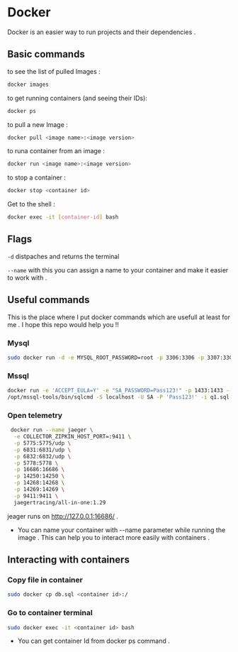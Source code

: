 # Docker

Docker is an easier way to run projects and their dependencies . 

## Basic commands

to see the list of pulled Images : 
```bash
docker images
```

to get running containers (and seeing their IDs):
```bash
docker ps
```

to pull a new Image :
```bash
docker pull <image name>:<image version>
```

to runa container from an image :
```bash
docker run <image name>:<image version>
```

to stop a container : 
```bash
docker stop <container id>
```

Get to the shell : 
```bash
docker exec -it [container-id] bash
```

## Flags
`-d` distpaches and returns the terminal 

`--name` with this you can assign a name to your container and make it easier to work with . 


## Useful commands

This is the place where I put docker commands which are usefull at least for me .
I hope this repo would help you !!

### Mysql
```bash 
sudo docker run -d -e MYSQL_ROOT_PASSWORD=root -p 3306:3306 -p 3307:3306 mariadb:10.2.14
```

### Mssql
```bash 
docker run -e 'ACCEPT_EULA=Y' -e "SA_PASSWORD=Pass123!" -p 1433:1433 --name sqlserver -d mcr.microsoft.com/mssql/server:latest
/opt/mssql-tools/bin/sqlcmd -S localhost -U SA -P 'Pass123!' -i q1.sql 
```

### Open telemetry
```bash 
 docker run --name jaeger \
  -e COLLECTOR_ZIPKIN_HOST_PORT=:9411 \
  -p 5775:5775/udp \
  -p 6831:6831/udp \
  -p 6832:6832/udp \
  -p 5778:5778 \
  -p 16686:16686 \
  -p 14250:14250 \
  -p 14268:14268 \
  -p 14269:14269 \
  -p 9411:9411 \
  jaegertracing/all-in-one:1.29
```

jeager runs on http://127.0.0.1:16686/ .

* You can name your container with --name parameter while running the image . This can help you to interact more easily with containers .

## Interacting with containers
### Copy file in container
``` bash 
sudo docker cp db.sql <container id>:/
```
### Go to container terminal
```bash 
sudo docker exec -it <container id> bash
```

* You can get container Id from docker ps command .
